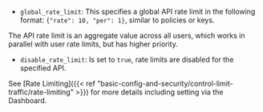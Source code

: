 ---
---

- `global_rate_limit`: This specifies a global API rate limit in the following format: `{"rate": 10, "per": 1}`, similar to policies or keys.

The API rate limit is an aggregate value across all users, which works in parallel with user rate limits, but has higher priority.

- `disable_rate_limit`: Is set to `true`, rate limits are disabled for the specified API.

See [Rate Limiting]({{< ref "basic-config-and-security/control-limit-traffic/rate-limiting" >}}) for more details including setting via the Dashboard.
